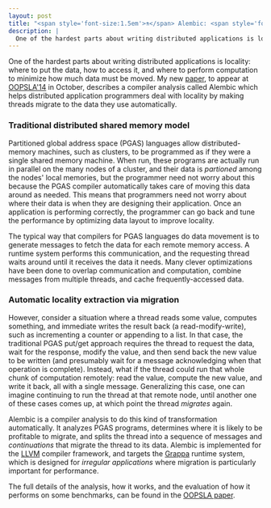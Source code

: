 ```yaml
---
layout: post
title: "<span style='font-size:1.5em'>⚗</span> Alembic: <span style='font-size:0.6em'> Distilling C++ into high-performance Grappa</span>"
description: |
  One of the hardest parts about writing distributed applications is locality — this compiler analysis automatically transforms threads to migrate to the data they access, minimizing communication and improving overall performance.
---
```


One of the hardest parts about writing distributed applications is locality: where to put the data, how to access it, and where to perform computation to minimize how much data must be moved. My new [paper](http://sampa.cs.washington.edu/papers/oopsla14-alembic.pdf), to appear at [OOPSLA'14](http://2014.splashcon.org/track/oopsla2014) in October, describes a compiler analysis called Alembic which helps distributed application programmers deal with locality by making threads migrate to the data they use automatically.

### Traditional distributed shared memory model

Partitioned global address space (PGAS) languages allow distributed-memory machines, such as clusters, to be programmed as if they were a single shared memory machine. When run, these programs are actually run in parallel on the many nodes of a cluster, and their data is *partioned* among the nodes' local memories, but the programmer need not worry about this because the PGAS compiler automatically takes care of moving this data around as needed.
This means that programmers need not worry about where their data is when they are designing their application. Once an application is performing correctly, the programmer can go back and tune the performance by optimizing data layout to improve locality.

<!-- For the class of applications targeted by [Grappa](http://grappa.io), such as analytics on the Twitter follower graph, there is often little locality to be exploited, and no good way to partition the data. For these sorts of applications, Grappa  -->

The typical way that compilers for PGAS languages do data movement is to generate messages to fetch the data for each remote memory access. A runtime system performs this communication, and the requesting thread waits around until it receives the data it needs. Many clever optimizations have been done to overlap communication and computation, combine messages from multiple threads, and cache frequently-accessed data.

### Automatic locality extraction via migration

However, consider a situation where a thread reads some value, computes something, and immediate writes the result back (a read-modify-write), such as incrementing a counter or appending to a list. In that case, the traditional PGAS put/get approach requires the thread to request the data, wait for the response, modify the value, and then send back the new value to be written (and presumably wait for a message acknowledging when that operation is complete). Instead, what if the thread could run that whole chunk of computation remotely: read the value, compute the new value, and write it back, all with a single message. Generalizing this case, one can imagine continuing to run the thread at that remote node, until another one of these cases comes up, at which point the thread *migrates* again.

Alembic is a compiler analysis to do this kind of transformation automatically. It analyzes PGAS programs, determines where it is likely to be profitable to migrate, and splits the thread into a sequence of messages and *continuations* that migrate the thread to its data. Alembic is implemented for the [LLVM](http://llvm.org) compiler framework, and targets the [Grappa](http://grappa.io) runtime system, which is designed for *irregular applications* where migration is particularly important for performance.

The full details of the analysis, how it works, and the evaluation of how it performs on some benchmarks, can be found in the [OOPSLA paper](http://sampa.cs.washington.edu/papers/oopsla14-alembic.pdf).
